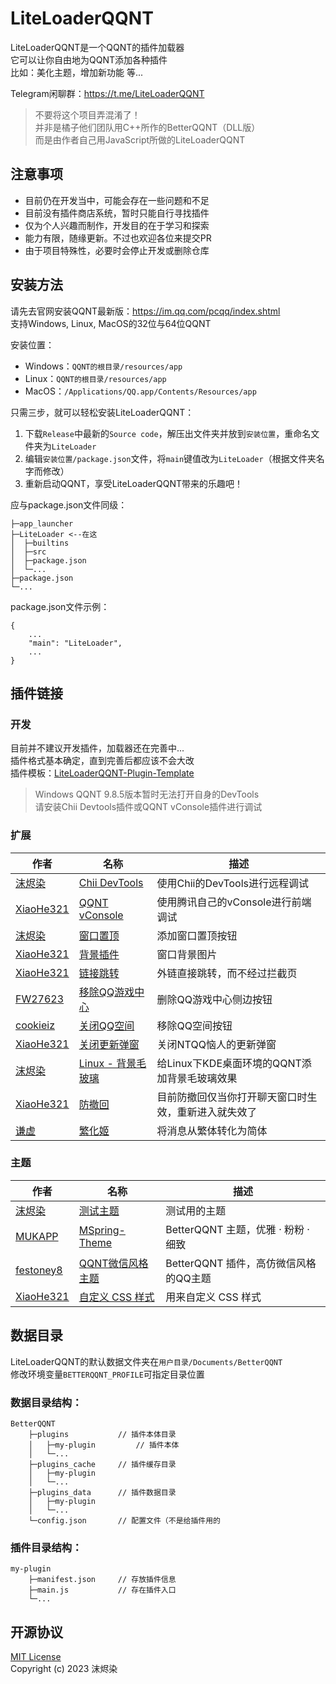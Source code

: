 # LiteLoaderQQNT

LiteLoaderQQNT是一个QQNT的插件加载器  
它可以让你自由地为QQNT添加各种插件  
比如：美化主题，增加新功能 等...

Telegram闲聊群：https://t.me/LiteLoaderQQNT

> 不要将这个项目弄混淆了！  
> 并非是橘子他们团队用C++所作的BetterQQNT（DLL版）  
> 而是由作者自己用JavaScript所做的LiteLoaderQQNT


## 注意事项

- 目前仍在开发当中，可能会存在一些问题和不足
- 目前没有插件商店系统，暂时只能自行寻找插件
- 仅为个人兴趣而制作，开发目的在于学习和探索
- 能力有限，随缘更新。不过也欢迎各位来提交PR
- 由于项目特殊性，必要时会停止开发或删除仓库


## 安装方法

请先去官网安装QQNT最新版：https://im.qq.com/pcqq/index.shtml  
支持Windows, Linux, MacOS的32位与64位QQNT

安装位置：
- Windows：`QQNT的根目录/resources/app`
- Linux：`QQNT的根目录/resources/app`
- MacOS：`/Applications/QQ.app/Contents/Resources/app`

只需三步，就可以轻松安装LiteLoaderQQNT：
1. 下载`Release`中最新的`Source code`，解压出文件夹并放到`安装位置`，重命名文件夹为`LiteLoader`
2. 编辑`安装位置/package.json`文件，将`main`键值改为`LiteLoader`（根据文件夹名字而修改）
3. 重新启动QQNT，享受LiteLoaderQQNT带来的乐趣吧！

应与package.json文件同级：

```
├─app_launcher
├─LiteLoader <--在这
│  ├─builtins
│  ├─src
│  ├─package.json
│  └─...
├─package.json
└─...

```

package.json文件示例：
```
{
    ...
    "main": "LiteLoader",
    ...
}
```


## 插件链接

### 开发

目前并不建议开发插件，加载器还在完善中...  
插件格式基本确定，直到完善后都应该不会大改  
插件模板：[LiteLoaderQQNT-Plugin-Template](https://github.com/mo-jinran/LiteLoaderQQNT-Plugin-Template)

> Windows QQNT 9.8.5版本暂时无法打开自身的DevTools  
> 请安装Chii Devtools插件或QQNT vConsole插件进行调试  


### 扩展

| 作者                                    | 名称                                                                          | 描述                                                 |
| --------------------------------------- | ----------------------------------------------------------------------------- | ---------------------------------------------------- |
| [沫烬染](https://github.com/mo-jinran)  | [Chii DevTools](https://github.com/mo-jinran/chii-devtools)                   | 使用Chii的DevTools进行远程调试                       |
| [XiaoHe321](https://github.com/xh321)   | [QQNT vConsole](https://github.com/xh321/BetterQQNT-VConsole)                 | 使用腾讯自己的vConsole进行前端调试                   |
| [沫烬染](https://github.com/mo-jinran)  | [窗口置顶](https://github.com/mo-jinran/window-on-top)                        | 添加窗口置顶按钮                                     |
| [XiaoHe321](https://github.com/xh321)   | [背景插件](https://github.com/xh321/BetterQQNT-Background-Plugin)             | 窗口背景图片                                         |
| [XiaoHe321](https://github.com/xh321)   | [链接跳转](https://github.com/xh321/BetterQQNT-Directly-Jump)                 | 外链直接跳转，而不经过拦截页                         |
| [FW27623](https://github.com/FW27623)   | [移除QQ游戏中心](https://github.com/FW27623/remove_qqgame_center)             | 删除QQ游戏中心侧边按钮                               |
| [cookieiz](https://github.com/cookieiz) | [关闭QQ空间](https://github.com/cookieiz/BetterQQNT-RemoveZone)               | 移除QQ空间按钮                                       |
| [XiaoHe321](https://github.com/xh321)   | [关闭更新弹窗](https://github.com/xh321/BetterQQNT-Kill-Update)               | 关闭NTQQ恼人的更新弹窗                               |
| [沫烬染](https://github.com/mo-jinran)  | [Linux - 背景毛玻璃](https://github.com/mo-jinran/linux-qqnt-background-blur) | 给Linux下KDE桌面环境的QQNT添加背景毛玻璃效果         |
| [XiaoHe321](https://github.com/xh321)   | [防撤回](https://github.com/xh321/BetterQQNT-Anti-Recall)                     | 目前防撤回仅当你打开聊天窗口时生效，重新进入就失效了 |
| [谦虚](https://github.com/qianxu2001)   | [繁化姬](https://github.com/qianxu2001/LiteLoaderQQNT-Plugin-Fanhuaji)        | 将消息从繁体转化为简体                               |


### 主题

| 作者                                      | 名称                                                                     | 描述                                  |
| ----------------------------------------- | ------------------------------------------------------------------------ | ------------------------------------- |
| [沫烬染](https://github.com/mo-jinran)    | [测试主题](https://github.com/mo-jinran/test-theme)                      | 测试用的主题                          |
| [MUKAPP](https://github.com/MUKAPP)       | [MSpring-Theme](https://github.com/MUKAPP/BetterQQNT-MSpring-Theme)      | BetterQQNT 主题，优雅 · 粉粉 · 细致   |
| [festoney8](https://github.com/festoney8) | [QQNT微信风格主题](https://github.com/festoney8/BetterQQNT-Wechat-Theme) | BetterQQNT 插件，高仿微信风格的QQ主题 |
| [XiaoHe321](https://github.com/xh321)     | [自定义 CSS 样式](https://github.com/xh321/LiteLoaderQQNT-Custom-CSS)    | 用来自定义 CSS 样式                   |


## 数据目录

LiteLoaderQQNT的默认数据文件夹在`用户目录/Documents/BetterQQNT`  
修改环境变量`BETTERQQNT_PROFILE`可指定目录位置

### 数据目录结构：
```
BetterQQNT
    ├─plugins           // 插件本体目录
    │   ├─my-plugin         // 插件本体
    │   └─...
    ├─plugins_cache     // 插件缓存目录
    │   ├─my-plugin
    │   └─...
    ├─plugins_data      // 插件数据目录
    │   ├─my-plugin
    │   └─...
    └─config.json       // 配置文件（不是给插件用的
```

### 插件目录结构：
```
my-plugin
    ├─manifest.json     // 存放插件信息
    ├─main.js           // 存在插件入口
    └─...
```


## 开源协议

[MIT License](./LICENSE)  
Copyright (c) 2023 沫烬染
